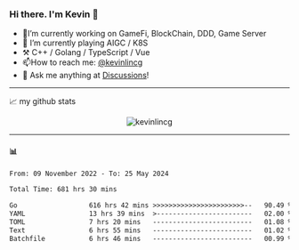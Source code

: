 ### Hi there. I'm Kevin 👋

- 🔭I’m currently working on GameFi, BlockChain, DDD, Game Server
- 🌱 I’m currently playing AIGC / K8S
-   :hammer_and_pick: C++ / Golang / TypeScript / Vue
- 📫How to reach me: [@kevinlincg](https://twitter.com/kevinlincg) 
-   :thought_balloon: Ask me anything at [Discussions](https://github.com/kevinlincg/kevinlincg/issues/new)!

---

📈 my github stats

<p align="center"> <img src="https://github-readme-stats-ouuan.vercel.app/api?username=kevinlincg&theme=dark&show_icons=true&count_private=true" alt="kevinlincg" />

---

#### :bar_chart: 

<!--START_SECTION:waka-->

```txt
From: 09 November 2022 - To: 25 May 2024

Total Time: 681 hrs 30 mins

Go                  616 hrs 42 mins >>>>>>>>>>>>>>>>>>>>>>>--   90.49 %
YAML                13 hrs 39 mins  >------------------------   02.00 %
TOML                7 hrs 20 mins   -------------------------   01.08 %
Text                6 hrs 55 mins   -------------------------   01.02 %
Batchfile           6 hrs 46 mins   -------------------------   00.99 %
```

<!--END_SECTION:waka-->

